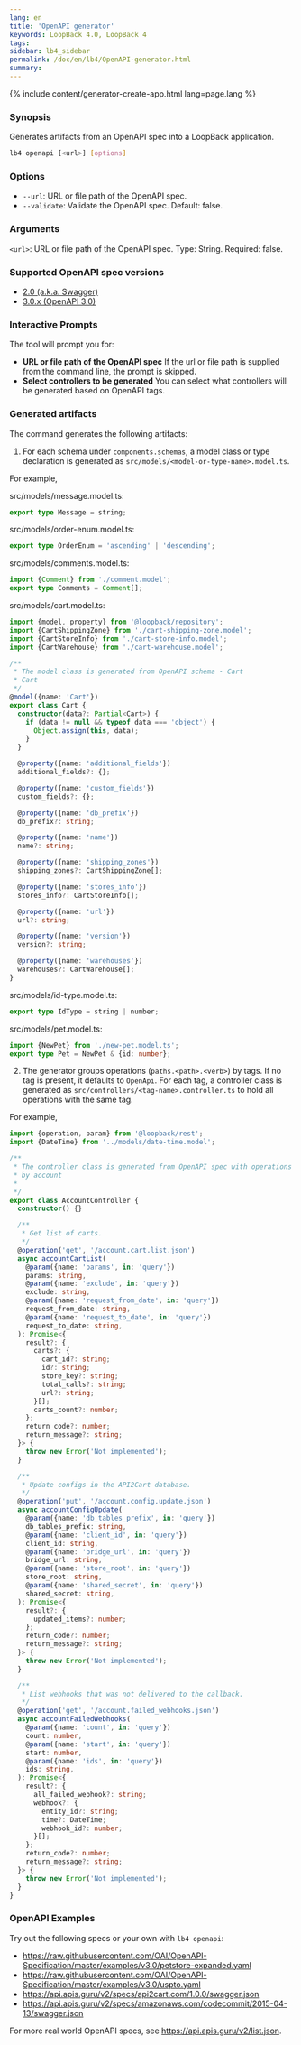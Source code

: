 ```yaml
---
lang: en
title: 'OpenAPI generator'
keywords: LoopBack 4.0, LoopBack 4
tags:
sidebar: lb4_sidebar
permalink: /doc/en/lb4/OpenAPI-generator.html
summary:
---
```


{% include content/generator-create-app.html lang=page.lang %}

### Synopsis

Generates artifacts from an OpenAPI spec into a LoopBack application.

```sh
lb4 openapi [<url>] [options]
```

### Options

- `--url`: URL or file path of the OpenAPI spec.
- `--validate`: Validate the OpenAPI spec. Default: false.

### Arguments

`<url>`: URL or file path of the OpenAPI spec. Type: String. Required: false.

### Supported OpenAPI spec versions

- [2.0 (a.k.a. Swagger)](https://github.com/OAI/OpenAPI-Specification/blob/master/versions/2.0.md)
- [3.0.x (OpenAPI 3.0)](https://github.com/OAI/OpenAPI-Specification/blob/master/versions/3.0.1.md)

### Interactive Prompts

The tool will prompt you for:

- **URL or file path of the OpenAPI spec** If the url or file path is supplied
  from the command line, the prompt is skipped.
- **Select controllers to be generated** You can select what controllers will be
  generated based on OpenAPI tags.

### Generated artifacts

The command generates the following artifacts:

1.  For each schema under `components.schemas`, a model class or type
    declaration is generated as `src/models/<model-or-type-name>.model.ts`.

For example,

src/models/message.model.ts:

```ts
export type Message = string;
```

src/models/order-enum.model.ts:

```ts
export type OrderEnum = 'ascending' | 'descending';
```

src/models/comments.model.ts:

```ts
import {Comment} from './comment.model';
export type Comments = Comment[];
```

src/models/cart.model.ts:

```ts
import {model, property} from '@loopback/repository';
import {CartShippingZone} from './cart-shipping-zone.model';
import {CartStoreInfo} from './cart-store-info.model';
import {CartWarehouse} from './cart-warehouse.model';

/**
 * The model class is generated from OpenAPI schema - Cart
 * Cart
 */
@model({name: 'Cart'})
export class Cart {
  constructor(data?: Partial<Cart>) {
    if (data != null && typeof data === 'object') {
      Object.assign(this, data);
    }
  }

  @property({name: 'additional_fields'})
  additional_fields?: {};

  @property({name: 'custom_fields'})
  custom_fields?: {};

  @property({name: 'db_prefix'})
  db_prefix?: string;

  @property({name: 'name'})
  name?: string;

  @property({name: 'shipping_zones'})
  shipping_zones?: CartShippingZone[];

  @property({name: 'stores_info'})
  stores_info?: CartStoreInfo[];

  @property({name: 'url'})
  url?: string;

  @property({name: 'version'})
  version?: string;

  @property({name: 'warehouses'})
  warehouses?: CartWarehouse[];
}
```

src/models/id-type.model.ts:

```ts
export type IdType = string | number;
```

src/models/pet.model.ts:

```ts
import {NewPet} from './new-pet.model.ts';
export type Pet = NewPet & {id: number};
```

2.  The generator groups operations (`paths.<path>.<verb>`) by tags. If no tag
    is present, it defaults to `OpenApi`. For each tag, a controller class is
    generated as `src/controllers/<tag-name>.controller.ts` to hold all
    operations with the same tag.

For example,

```ts
import {operation, param} from '@loopback/rest';
import {DateTime} from '../models/date-time.model';

/**
 * The controller class is generated from OpenAPI spec with operations tagged
 * by account
 *
 */
export class AccountController {
  constructor() {}

  /**
   * Get list of carts.
   */
  @operation('get', '/account.cart.list.json')
  async accountCartList(
    @param({name: 'params', in: 'query'})
    params: string,
    @param({name: 'exclude', in: 'query'})
    exclude: string,
    @param({name: 'request_from_date', in: 'query'})
    request_from_date: string,
    @param({name: 'request_to_date', in: 'query'})
    request_to_date: string,
  ): Promise<{
    result?: {
      carts?: {
        cart_id?: string;
        id?: string;
        store_key?: string;
        total_calls?: string;
        url?: string;
      }[];
      carts_count?: number;
    };
    return_code?: number;
    return_message?: string;
  }> {
    throw new Error('Not implemented');
  }

  /**
   * Update configs in the API2Cart database.
   */
  @operation('put', '/account.config.update.json')
  async accountConfigUpdate(
    @param({name: 'db_tables_prefix', in: 'query'})
    db_tables_prefix: string,
    @param({name: 'client_id', in: 'query'})
    client_id: string,
    @param({name: 'bridge_url', in: 'query'})
    bridge_url: string,
    @param({name: 'store_root', in: 'query'})
    store_root: string,
    @param({name: 'shared_secret', in: 'query'})
    shared_secret: string,
  ): Promise<{
    result?: {
      updated_items?: number;
    };
    return_code?: number;
    return_message?: string;
  }> {
    throw new Error('Not implemented');
  }

  /**
   * List webhooks that was not delivered to the callback.
   */
  @operation('get', '/account.failed_webhooks.json')
  async accountFailedWebhooks(
    @param({name: 'count', in: 'query'})
    count: number,
    @param({name: 'start', in: 'query'})
    start: number,
    @param({name: 'ids', in: 'query'})
    ids: string,
  ): Promise<{
    result?: {
      all_failed_webhook?: string;
      webhook?: {
        entity_id?: string;
        time?: DateTime;
        webhook_id?: number;
      }[];
    };
    return_code?: number;
    return_message?: string;
  }> {
    throw new Error('Not implemented');
  }
}
```

### OpenAPI Examples

Try out the following specs or your own with `lb4 openapi`:

- https://raw.githubusercontent.com/OAI/OpenAPI-Specification/master/examples/v3.0/petstore-expanded.yaml
- https://raw.githubusercontent.com/OAI/OpenAPI-Specification/master/examples/v3.0/uspto.yaml
- https://api.apis.guru/v2/specs/api2cart.com/1.0.0/swagger.json
- https://api.apis.guru/v2/specs/amazonaws.com/codecommit/2015-04-13/swagger.json

For more real world OpenAPI specs, see https://api.apis.guru/v2/list.json.
